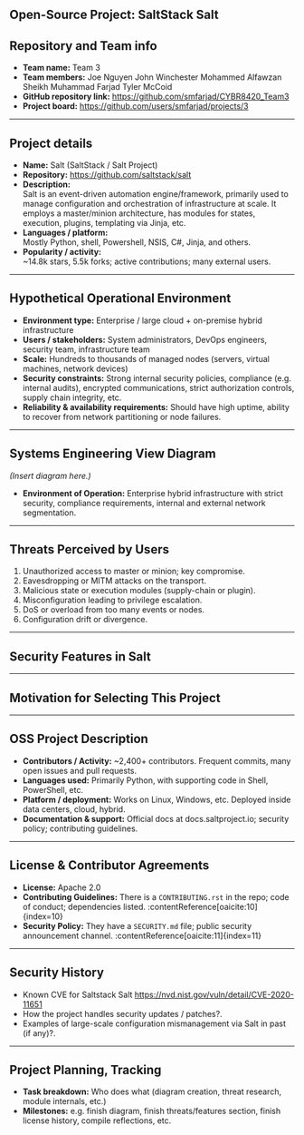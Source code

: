 ## Open-Source Project: SaltStack Salt

## Repository and Team info

- **Team name:** Team 3 
- **Team members:** Joe Nguyen  John Winchester  Mohammed Alfawzan  Sheikh Muhammad Farjad  Tyler McCoid
- **GitHub repository link:** https://github.com/smfarjad/CYBR8420_Team3
- **Project board:** https://github.com/users/smfarjad/projects/3

---

## Project details

- **Name:** Salt (SaltStack / Salt Project) 
- **Repository:** https://github.com/saltstack/salt 
- **Description:**  
  Salt is an event-driven automation engine/framework, primarily used to manage configuration and orchestration of infrastructure at scale. It employs a master/minion architecture, has modules for states, execution, plugins, templating via Jinja, etc. 
- **Languages / platform:**  
  Mostly Python, shell, Powershell, NSIS, C#, Jinja, and others.  
- **Popularity / activity:**  
  ~14.8k stars, 5.5k forks; active contributions; many external users.

---

## Hypothetical Operational Environment

- **Environment type:** Enterprise / large cloud + on-premise hybrid infrastructure  
- **Users / stakeholders:** System administrators, DevOps engineers, security team, infrastructure team  
- **Scale:** Hundreds to thousands of managed nodes (servers, virtual machines, network devices)  
- **Security constraints:** Strong internal security policies, compliance (e.g. internal audits), encrypted communications, strict authorization controls, supply chain integrity, etc.  
- **Reliability & availability requirements:** Should have high uptime, ability to recover from network partitioning or node failures.  

---

## Systems Engineering View Diagram

*(Insert diagram here.)*


- **Environment of Operation:** Enterprise hybrid infrastructure with strict security, compliance requirements, internal and external network segmentation.

---

## Threats Perceived by Users

1. Unauthorized access to master or minion; key compromise.  
2. Eavesdropping or MITM attacks on the transport.  
3. Malicious state or execution modules (supply-chain or plugin).  
4. Misconfiguration leading to privilege escalation.  
5. DoS or overload from too many events or nodes.  
6. Configuration drift or divergence.  

---

## Security Features in Salt



---

## Motivation for Selecting This Project


---

## OSS Project Description

- **Contributors / Activity:** ~2,400+ contributors. Frequent commits, many open issues and pull requests.   
- **Languages used:** Primarily Python, with supporting code in Shell, PowerShell, etc.   
- **Platform / deployment:** Works on Linux, Windows, etc. Deployed inside data centers, cloud, hybrid. 
- **Documentation & support:** Official docs at docs.saltproject.io; security policy; contributing guidelines. 

---

## License & Contributor Agreements

- **License:** Apache 2.0 
- **Contributing Guidelines:** There is a `CONTRIBUTING.rst` in the repo; code of conduct; dependencies listed. :contentReference[oaicite:10]{index=10}  
- **Security Policy:** They have a `SECURITY.md` file; public security announcement channel. :contentReference[oaicite:11]{index=11}  

---

## Security History

- Known CVE for Saltstack Salt  https://nvd.nist.gov/vuln/detail/CVE-2020-11651  
- How the project handles security updates / patches?.  
- Examples of large-scale configuration mismanagement via Salt in past (if any)?.  

---

## Project Planning, Tracking

- **Task breakdown:** Who does what (diagram creation, threat research, module internals, etc.)  
- **Milestones:** e.g. finish diagram, finish threats/features section, finish license history, compile reflections, etc.  


